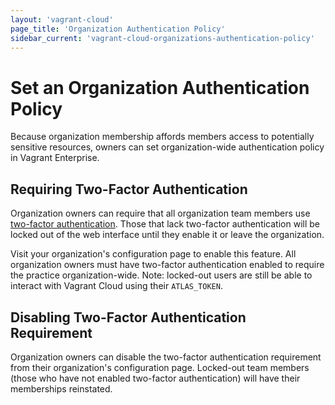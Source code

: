 ```yaml
---
layout: 'vagrant-cloud'
page_title: 'Organization Authentication Policy'
sidebar_current: 'vagrant-cloud-organizations-authentication-policy'
---
```


# Set an Organization Authentication Policy

Because organization membership affords members access to potentially sensitive
resources, owners can set organization-wide authentication policy in Vagrant
Enterprise.

## Requiring Two-Factor Authentication

Organization owners can require that all organization team members use
[two-factor authentication](/docs/vagrant-cloud/users/authentication.html).
Those that lack two-factor authentication will be locked out of the web
interface until they enable it or leave the organization.

Visit your organization's configuration page to enable this feature. All
organization owners must have two-factor authentication enabled to require the
practice organization-wide. Note: locked-out users are still be able to interact
with Vagrant Cloud using their `ATLAS_TOKEN`.

## Disabling Two-Factor Authentication Requirement

Organization owners can disable the two-factor authentication requirement from
their organization's configuration page. Locked-out team members (those who have
not enabled two-factor authentication) will have their memberships reinstated.
